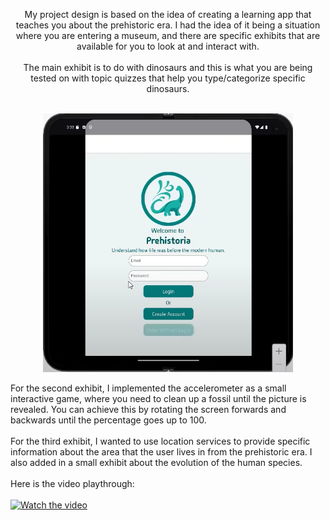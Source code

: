 <p align="center">
  My project design is based on the idea of creating a learning app that teaches you about the prehistoric era. I had the idea of it being a situation where you are entering a museum, and there are specific exhibits that are available for you to look at and interact with.
  <br><br>
  The main exhibit is to do with dinosaurs and this is what you are being tested on with topic quizzes that help you type/categorize specific dinosaurs.
  <br><br>
  <p align="center">
    <img src="./Images/ReadMeScreenShots/1.jpg" width="400"/>
  </p>
  For the second exhibit, I implemented the accelerometer as a small interactive game, where you need to clean up a fossil until the picture is revealed. You can achieve this by rotating the screen forwards and backwards until the percentage goes up to 100.
  <br><br>
  For the third exhibit, I wanted to use location services to provide specific information about the area that the user lives in from the prehistoric era. I also added in a small exhibit about the evolution of the human species.
  <br><br>
  Here is the video playthrough:
  <br><br>
  <a href="https://youtu.be/Q7DWKETptRs">
    <img src="https://img.youtube.com/vi/Q7DWKETptRs/0.jpg" alt="Watch the video" width="500"/>
  </a>
</p>
